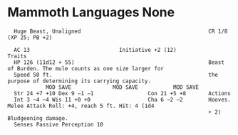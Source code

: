 # Mammoth                                                      Languages None

      Huge Beast, Unaligned                                        CR 1/8 (XP 25; PB +2)

      AC 13                            Initiative +2 (12)                Traits
      HP 126 (11d12 + 55)                                          Beast of Burden. The mule counts as one size larger for
      Speed 50 ft.                                                 the purpose of determining its carrying capacity.
                MOD SAVE             MOD SAVE           MOD SAVE
      Str 24 +7 +10 Dex 9 −1 −1                 Con 21 +5 +8       Actions
      Int 3 −4 −4 Wis 11 +0 +0                  Cha 6 −2 −2        Hooves. Melee Attack Roll: +4, reach 5 ft. Hit: 4 (1d4
                                                                   + 2) Bludgeoning damage.
      Senses Passive Perception 10
